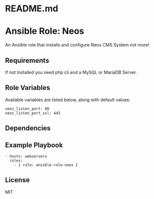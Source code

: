 # README.md
# Ansible Role: Neos

An Ansible role that installs and configure Neos CMS System not more!

## Requirements

If not Installed you need php cli and a MySQL or MariaDB Server.

## Role Variables

Available variables are listed below, along with default values:

    neos_listen_port: 80
    neos_listen_port_ssl: 443

## Dependencies

## Example Playbook

    - hosts: webservers
      roles:
        - { role: ansible-role-neos }

## License

MIT
